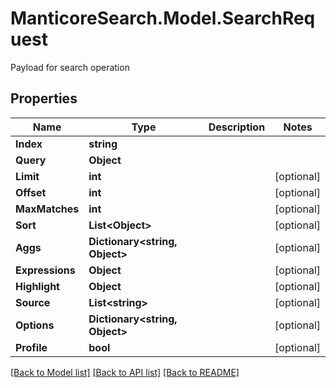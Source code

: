 # ManticoreSearch.Model.SearchRequest
Payload for search operation

## Properties

Name | Type | Description | Notes
------------ | ------------- | ------------- | -------------
**Index** | **string** |  | 
**Query** | **Object** |  | 
**Limit** | **int** |  | [optional] 
**Offset** | **int** |  | [optional] 
**MaxMatches** | **int** |  | [optional] 
**Sort** | **List&lt;Object&gt;** |  | [optional] 
**Aggs** | **Dictionary&lt;string, Object&gt;** |  | [optional] 
**Expressions** | **Object** |  | [optional] 
**Highlight** | **Object** |  | [optional] 
**Source** | **List&lt;string&gt;** |  | [optional] 
**Options** | **Dictionary&lt;string, Object&gt;** |  | [optional] 
**Profile** | **bool** |  | [optional] 

[[Back to Model list]](../README.md#documentation-for-models) [[Back to API list]](../README.md#documentation-for-api-endpoints) [[Back to README]](../README.md)

